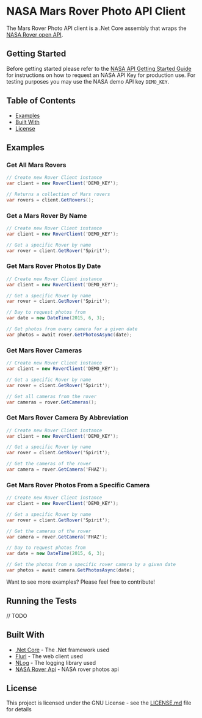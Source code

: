 # NASA Mars Rover Photo API Client

The Mars Rover Photo API client is a .Net Core assembly that wraps the [NASA Rover open API](https://api.nasa.gov/api.html#MarsPhotos).

## Getting Started

Before getting started please refer to the [NASA API Getting Started Guide](https://api.nasa.gov) for instructions on how to request an NASA API Key for production use. For testing purposes you may use the NASA demo API key `DEMO_KEY`.

## Table of Contents

- [Examples](#Examples)
- [Built With](#BuiltWith)
- [License](#License)

## <a name="Examples"></a> Examples

### Get All Mars Rovers

```cs
// Create new Rover Client instance
var client = new RoverClient('DEMO_KEY');

// Returns a collection of Mars rovers
var rovers = client.GetRovers();
```

### Get a Mars Rover By Name

```cs
// Create new Rover Client instance
var client = new RoverClient('DEMO_KEY');

// Get a specific Rover by name
var rover = client.GetRover('Spirit');
```

### Get Mars Rover Photos By Date

```cs
// Create new Rover Client instance
var client = new RoverClient('DEMO_KEY');

// Get a specific Rover by name
var rover = client.GetRover('Spirit');

// Day to request photos from
var date = new DateTime(2015, 6, 3);

// Get photos from every camera for a given date
var photos = await rover.GetPhotosAsync(date);
```

### Get Mars Rover Cameras

```cs
// Create new Rover Client instance
var client = new RoverClient('DEMO_KEY');

// Get a specific Rover by name
var rover = client.GetRover('Spirit');

// Get all cameras from the rover
var cameras = rover.GetCameras();
```

### Get Mars Rover Camera By Abbreviation

```cs
// Create new Rover Client instance
var client = new RoverClient('DEMO_KEY');

// Get a specific Rover by name
var rover = client.GetRover('Spirit');

// Get the cameras of the rover
var camera = rover.GetCamera('FHAZ');
```

### Get Mars Rover Photos From a Specific Camera

```cs
// Create new Rover Client instance
var client = new RoverClient('DEMO_KEY');

// Get a specific Rover by name
var rover = client.GetRover('Spirit');

// Get the cameras of the rover
var camera = rover.GetCamera('FHAZ');

// Day to request photos from
var date = new DateTime(2015, 6, 3);

// Get the photos from a specific rover camera by a given date
var photos = await camera.GetPhotosAsync(date);
```

Want to see more examples? Please feel free to contribute!

## Running the Tests

// TODO

## <a href="BuiltWith"></a> Built With

- [.Net Core](https://docs.microsoft.com/en-us/dotnet/core/) - The .Net framework used
- [Flurl](https://github.com/tmenier/Flurl) - The web client used
- [NLog](https://nlog-project.org) - The logging library used
- [NASA Rover Api](https://api.nasa.gov/api.html#MarsPhotos) - NASA rover photos api

## <a href="License"></a> License

This project is licensed under the GNU License - see the [LICENSE.md](LICENSE.md) file for details
